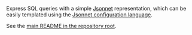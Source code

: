 Express SQL queries with a simple [Jsonnet](https://jsonnet.org/) representation, which can be easily templated using the [Jsonnet configuration language](https://jsonnet.org/learning/tutorial.html).

See the [main README in the repository root](https://github.com/cpg314/sqlsonnet).
